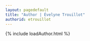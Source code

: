 ```yaml
---
layout: pagedefault
title: "Author | Évelyne Trouillot"
authorid: etrouillot
---
```

{% include loadAuthor.html %}
